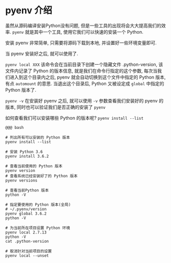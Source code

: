 # pyenv 介绍

虽然从源码编译安装Python没有问题, 但是一些工具的出现将会大大提高我们的效率. `pyenv` 就是其中一个工具, 使用它我们可以快速的安装一个 Python.

安装 pyenv 非常简单, 只需要将源码下载到本地, 并设置好一些环境变量即可.

当 pyenv 安装好之后, 就可以使用了.

`pyenv local XXX` 该命令会在当前目录下创建一个隐藏文件 .python-version, 该文件内记录了 Python 的版本信息, 就是我们在命令行指定的这个参数, 每次当我们进入到这个目录内之后, pyenv 就会自动切换到这个文件中指定的 Python 版本, 有点 `automount` 的意思. 当退出这个目录后, Python 又被设定成 `global` 中指定的 Python 版本了.

`pyenv -v` 在安装好 pyenv 之后, 就可以使用 `-v` 参数查看我们安装好的 pyenv 的版本, 同时也可以验证我们是否正确的安装了 `pyenv`

如何查看我们可以安装哪些 Python 的版本呢? `pyenv install --list`

    @@@ bash

    # 列出所有可以安装的 Python 版本
    pyenv install --list

    # 安装 Python 3.6
    pyenv install 3.6.2

    # 查看当前使用的 Python 版本
    pyenv version
    # 查看系统已经安装好了的 Python 版本
    pyenv versions

    # 查看当前Python 版本
    python -V

    # 指定要使用的 Python 版本(全局)
    # ~/.pyenv/version
    pyenv global 3.6.2
    python -V

    # 为当前所在项目设置 Python 环境
    pyenv local 2.7.13
    python -V
    cat .python-version

    # 取消针对当前项目的设置
    pyenv local --unset